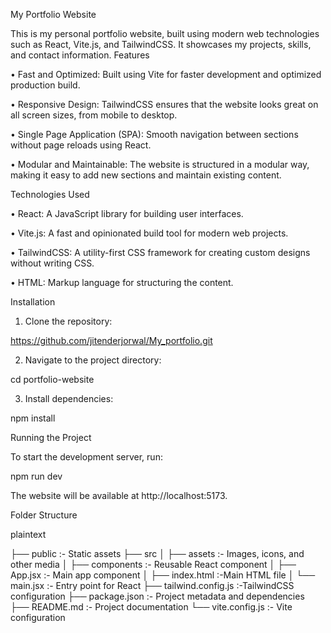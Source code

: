 My Portfolio Website

This is my personal portfolio website, built using modern web technologies such as React, Vite.js, and TailwindCSS. It showcases my projects, skills, and contact information.
Features


•	Fast and Optimized: Built using Vite for faster development and optimized production build.

•	Responsive Design: TailwindCSS ensures that the website looks great on all screen sizes, from mobile to desktop.

•	Single Page Application (SPA): Smooth navigation between sections without page reloads using React.

•	Modular and Maintainable: The website is structured in a modular way, making it easy to add new sections and maintain existing content.

Technologies Used

•	React: A JavaScript library for building user interfaces.

•	Vite.js: A fast and opinionated build tool for modern web projects.

•	TailwindCSS: A utility-first CSS framework for creating custom designs without writing CSS.

•	HTML: Markup language for structuring the content.

Installation

1.	Clone the repository: 

https://github.com/jitenderjorwal/My_portfolio.git

2.	Navigate to the project directory:

cd portfolio-website

3.	Install dependencies:

npm install

Running the Project

To start the development server, run:

npm run dev

The website will be available at http://localhost:5173.

Folder Structure

plaintext

├── public             :- Static assets
├── src
│   ├── assets         :- Images, icons, and other media
│   ├── components     :- Reusable React component
│   ├── App.jsx        :- Main app component
│   ├── index.html     :-Main HTML file
│   └── main.jsx       :- Entry point for React
├── tailwind.config.js :-TailwindCSS configuration
├── package.json       :- Project metadata and dependencies
├── README.md          :- Project documentation
└── vite.config.js     :- Vite configuration


